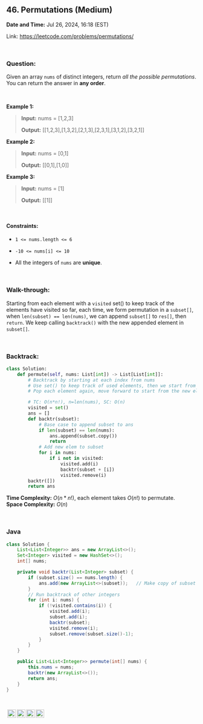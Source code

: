 ## 46. Permutations (Medium)
**Date and Time:** Jul 26, 2024, 16:18 (EST)

Link: https://leetcode.com/problems/permutations/

<br>

### Question:
Given an array `nums` of distinct integers, return _all the possible permutations_. You can return the answer in **any order**.

<br>

**Example 1:**
> **Input:** nums = [1,2,3]
> 
> **Output:** [[1,2,3],[1,3,2],[2,1,3],[2,3,1],[3,1,2],[3,2,1]]

**Example 2:**
> **Input:** nums = [0,1]
> 
> **Output:** [[0,1],[1,0]]

**Example 3:**
> **Input:** nums = [1]
> 
> **Output:** [[1]]

<br>

#### Constraints:
* `1 <= nums.length <= 6`

* `-10 <= nums[i] <= 10`

* All the integers of `nums` are **unique**.

<br>

### Walk-through: 
Starting from each element with a `visited` set() to keep track of the elements have visited so far, each time, we form permutation in a `subset[]`, when `len(subset) == len(nums)`, we can append `subset[]` to `res[]`, then `return`. We keep calling `backtrack()` with the new appended element in `subset[]`.

<br>

### Backtrack:
```python
class Solution:
    def permute(self, nums: List[int]) -> List[List[int]]:
        # Backtrack by starting at each index from nums
        # Use set() to keep track of used elements, then we start from the beginning of nums again, form permutation of unused elements
        # Pop each element again, move forward to start from the new element

        # TC: O(n*n!), n=len(nums), SC: O(n)
        visited = set()
        ans = []
        def backtr(subset):
            # Base case to append subset to ans
            if len(subset) == len(nums):
                ans.append(subset.copy())
                return
            # Add new elem to subset
            for i in nums:
                if i not in visited:
                    visited.add(i)
                    backtr(subset + [i])
                    visited.remove(i)
        backtr([])
        return ans
```
**Time Complexity:** $O(n*n!)$, each element takes $O(n!)$ to permutate. <br>
**Space Complexity:** $O(n)$

<br>

### Java
```java
class Solution {
    List<List<Integer>> ans = new ArrayList<>();
    Set<Integer> visited = new HashSet<>();
    int[] nums;

    private void backtr(List<Integer> subset) {
        if (subset.size() == nums.length) {
            ans.add(new ArrayList<>(subset));   // Make copy of subset
        }
        // Run backtrack of other integers
        for (int i: nums) {
            if (!visited.contains(i)) {
                visited.add(i);
                subset.add(i);
                backtr(subset);
                visited.remove(i);
                subset.remove(subset.size()-1);
            }
        }
    }

    public List<List<Integer>> permute(int[] nums) {
        this.nums = nums;
        backtr(new ArrayList<>());
        return ans;
    }
}
```

<br>

<img style="height:22px!important;margin-left:3px;vertical-align:text-bottom;" src="https://mirrors.creativecommons.org/presskit/icons/cc.svg?ref=chooser-v1" alt="CC BY-NC-SA" title="CC BY-NC-SA"><img style="height:22px!important;margin-left:3px;vertical-align:text-bottom;" src="https://mirrors.creativecommons.org/presskit/icons/by.svg?ref=chooser-v1" alt="BY: credit must be given to the creator" title="BY: credit must be given to the creator"><img style="height:22px!important;margin-left:3px;vertical-align:text-bottom;" src="https://mirrors.creativecommons.org/presskit/icons/nc.svg?ref=chooser-v1" alt="NC: Only noncommercial uses of the work are permitted" title="NC: Only noncommercial uses of the work are permitted"><img style="height:22px!important;margin-left:3px;vertical-align:text-bottom;" src="https://mirrors.creativecommons.org/presskit/icons/sa.svg?ref=chooser-v1" alt="SA: Adaptations must be shared under the same terms" title="SA: Adaptations must be shared under the same terms">